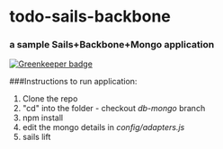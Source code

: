 # todo-sails-backbone
### a sample Sails+Backbone+Mongo application

[![Greenkeeper badge](https://badges.greenkeeper.io/rakeshmenon/todo-sails-backbone.svg)](https://greenkeeper.io/)


###Instructions to run application:

1. Clone the repo
2. "cd" into the folder - checkout *db-mongo* branch
3. npm install
4. edit the mongo details in *config/adapters.js*
5. sails lift 
